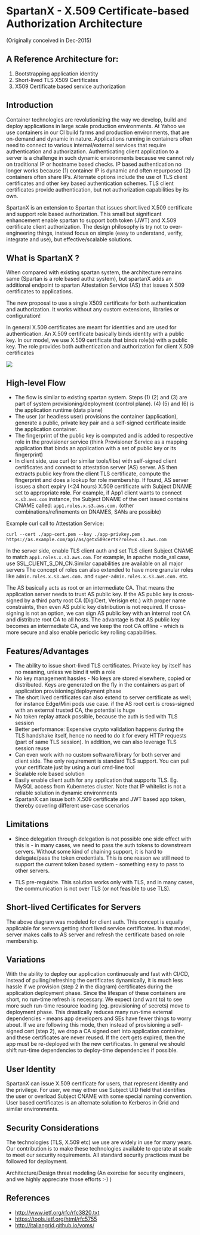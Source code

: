 # SpartanX - X.509 Certificate-based Authorization Architecture
(Originally conceived in Dec-2015)

## A Reference Architecture for:
 1. Bootstrapping application identity
 2. Short-lived TLS X509 Certificates
 2. X509 Certificate based service authorization

## Introduction

Container technologies are revolutionizing the way we develop, build and deploy applications
in large scale production environments. At Yahoo we use containers in our CI build farms and production
environments, that are on-demand and dynamic in nature. Applications running in containers often need to
connect to various internal/external services that require authentication and authorization. Authenticating
client application to a server is a challenge in such dynamic environments because we cannot rely on traditional
IP or hostname based checks. IP based authentication no longer works because (1) container IP is dynamic and often
repurposed (2) containers often share IPs. Alternate options include the use of TLS client certificates and other 
key based authentication schemes. TLS client certificates provide authentication, but not authorization
capabilities by its own.

SpartanX is an extension to Spartan that issues short lived X.509 certificate and support role based authorization. 
This small but significant enhancement enable spartan to support both token (JWT) and X.509 certificate client 
authorization. The design philosophy is try not to over-engineering things, instead focus on simple
(easy to understand, verify, integrate and use), but effective/scalable solutions.

## What is SpartanX ?
When compared with existing spartan system, the architecture remains same (Spartan is a role based authz system),
but spartanX adds an additional endpoint to spartan Attestation Service (AS) that issues X.509 certificates to applications.

The new proposal to use a single X509 certificate for both authentication and authorization. It works without any
custom extensions, libraries or configuration!

In general X.509 certificates are meant for identities and are used for authentication. An X.509 certificate
basically binds identity with a public key. In our model, we use X.509 certificate that binds role(s) with a
public key. The role provides both authentication and authorization for client X.509 certificates

<img src="https://github.com/yahoo/spartan/blob/master/doc/spartanX.png?raw=true">

## High-level Flow
* The flow is similar to existing spartan system. Steps (1) (2) and (3) are part of system provisioning/deployment (control plane). 
(4) (5) and (6) is the application runtime (data plane) 
* The user (or headless user) provisions the container (application), generate a public, private key pair and a self-signed certificate
inside the application container.
* The fingerprint of the public key is computed and is added to respective role in the provisioner service 
(think Provisioner Service as a mapping application that binds an application with a set of public key or its fingerprint)
* In client side, use curl (or similar tools/libs) with self-signed client certificates and  connect to attestation server (AS) server.
AS then extracts public key from the client TLS certificate, compute the fingerprint and does a lookup for role membership. 
If found, AS server issues a short expiry (<24 hours) X.509 certificate with Subject DNAME set to appropriate **role**. 
For example, if App1 client wants to connect `x.s3.aws.com` instance, the Subject DNAME of the cert issued contains 
CNAME called: ```app1.roles.x.s3.aws.com.``` (other combinations/refinements on DNAMES, SANs are possible)

Example curl call to Attestation Service:

 ```curl --cert ./app-cert.pem --key ./app-privkey.pem https://as.example.com/api/as/getx509certs?role=x.s3.aws.com```

In the server side, enable TLS client auth and set TLS client Subject CNAME to match ```app1.roles.x.s3.aws.com```. 
For example, In apache mode_ssl case, use SSL_CLIENT_S_DN_CN.Similar capabilities are available on all major servers
The concept of roles can also extended to have more granular roles like ```admin.roles.x.s3.aws.com.``` 
and ```super-admin.roles.x.s3.aws.com.``` etc.

The AS basically acts as root or an intermediate CA. That means the application server needs to trust AS public key. If the AS public
key is cross-signed by a third party root CA (DigiCert, Verisign etc.) with proper name constraints, then even AS public key distribution
is not required. If cross-signing is not an option, we can sign AS public key with an internal root CA
and distribute root CA to all hosts. The advantage is that AS public key becomes an intermediate CA, and we
keep the root CA offline - which is more secure and also enable periodic key rolling capabilities.

## Features/Advantages

* The ability to issue short-lived TLS certificates. Private key by itself has no meaning, unless we bind it with a role
* No key management hassles - No keys are stored elsewhere, copied or distributed. Keys are generated on the fly in 
the containers as part of application provisioning/deployment phase
* The short lived certificates can also extend to server certificate as well; for instance Edge/Mini pods use case. if the AS root
cert is cross-signed with an external trusted CA, the potential is huge
* No token replay attack possible, because the auth is tied with TLS session
* Better performance: Expensive crypto validation happens during the TLS handshake itself, hence no need to do it for every HTTP requests
 (part of same TLS session). In addition, we can also leverage TLS session reuse
* Can even work with no custom software/library for both server and client side. The only requirement is standard TLS support. 
You can pull your certificate just by using a curl cmd-line tool
* Scalable role based solution
* Easily enable client auth for any application that supports TLS. Eg. MySQL access from Kubernetes cluster. Note that IP 
whitelist is not a reliable solution in dynamic environments
* SpartanX can issue both X.509 certificate and JWT based app token, thereby covering different use-case scenarios

## Limitations

* Since delegation through delegation is not possible one side effect with this is - in many cases, we need to pass the auth tokens
to downstream servers. Without some kind of chaining support, it is hard to delegate/pass the token credentials. This is one 
reason we still need to support the current token based system - something easy to pass to other servers.

* TLS pre-requisite. This solution works only with TLS, and in many cases, the communication is not over TLS (or not feasible 
to use TLS).

## Short-lived Certificates for Servers

The above diagram was modeled for client auth. This concept is equally applicable for servers getting short lived service certificates.
In that model, server makes calls to AS server and refresh the certificate based on role membership.

## Variations 
With the ability to deploy our application continuously and fast with CI/CD, instead of pulling/refreshing
the certificates dynamically, it is much less hassle if we provision (step 2 in the diagram) certificates during the application deployment phase.
Since the lifespan of these containers are short, no run-time refresh is necessary. We expect
(and want to) to see more such run-time resource loading  (eg. provisioning of secrets) move to deployment phase. This drastically reduces
many run-time external dependencies - means app developers and SEs have fewer things to worry about. If we are following this mode,
then instead of provisioning a self-signed cert (step 2), we drop a CA signed cert into application container, and these certificates are
never reused. If the cert gets expired, then the app must be re-deployed with the new certificates. In general we should shift run-time
dependencies to deploy-time dependencies if possible.

## User Identity

SpartanX can issue X.509 certificate for users, that represent identity and the privilege. For user, we may either use Subject
UID field that identifies the user or overload Subject CNAME with some special naming convention. User based certificates is an
alternate solution to Kerberos in Grid and similar environments.

## Security Considerations

The technologies (TLS, X.509 etc) we use are widely in use for many years. Our contribution is to make these technologies available
to operate at scale to meet our security requirements. All standard security practices must be followed for deployment.

Architecture/Design threat modeling  (An exercise for security engineers, and we highly appreciate those efforts :-) )

## References
* http://www.ietf.org/rfc/rfc3820.txt
* https://tools.ietf.org/html/rfc5755
* http://italiangrid.github.io/voms/
